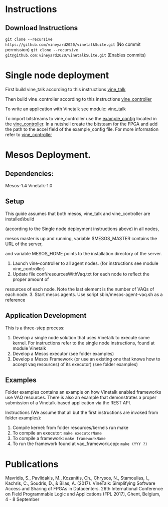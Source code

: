 # Instructions

## Download Instructions
`git clone --recursive https://github.com/vineyard2020/vinetalkSuite.git` (No commit permission)
`git clone --recursive git@github.com:vineyard2020/vinetalkSuite.git` (Enables commits)

# Single node deployment
First build vine\_talk according to this instructions [vine\_talk](https://github.com/vineyard2020/vine_talk/blob/master/README.md)

Then build vine\_controller according to this instructions [vine\_controller](https://github.com/vineyard2020/vine_controller)

To write an application with Vinetalk see module: vine\_talk

To import bitstreams to vine_controller use the [example_config](https://github.com/vineyard2020/vine_controller/blob/master/example_config) located in the [vine\_controller](https://github.com/vineyard2020/vine_controller). In a nutshell create the bitsteam for the FPGA and add the path to the accel field
of the example_config file. For more information refer to [vine_controller](https://github.com/vineyard2020/vine_controller/blob/master/README.md)
# Mesos Deployment.

## Dependencies:
Mesos-1.4
Vinetalk-1.0

## Setup
This guide assumes that both mesos, vine\_talk and vine\_controller are installed\build 

(according to the Single node deployment instructions above) in all nodes, 

mesos master is up and running, variable $MESOS\_MASTER contains the URL of the server,

and variable MESOS\_HOME points to the installation directory of the server.

1. Launch vine-controller to all agent nodes. (for instructions see
module vine\_controller)
2. Update file conf/resourcesWithVaq.txt for each node to reflect the proper amount of 

resources of each node. Note the last element is the number of VAQs of each
node. 
3. Start mesos agents. Use script sbin/mesos-agent-vaq.sh as a reference

## Application Development
This is a three-step process:
1. Develop a single node solution that uses Vinetalk to execute some
kernel. For instructions refer to the single node instructions, found at
module Vinetalk 
2. Develop a Mesos executor (see folder examples)
3. Develop a Mesos Framework (or use an existing one that knows how to
accept vaq resources) of its executor) (see folder examples)

## Examples
Folder examples contains an example on how Vinetalk enabled frameworks use
VAQ resources. There is also an example that demonstrates a proper submission of 
a Vinetalk-based application via the REST API.

Instructions (We assume that all but the first instructions are invoked from folder examples):

1. Compile kernel: from folder resources/kernels run make 
2. To compile an executor: `make executorName`
3. To compile a framework: `make frameworkName`
4. To run the framework found at vaq\_framework.cpp: `make (YYY ?)`

# Publications

Mavridis, S., Pavlidakis, M., Kozanitis, Ch., Chrysos, N., Stamoulias, I., Kachris, C., Soudris, D., & Bilas, A. (2017). VineTalk: Simplifying Software Access and Sharing of FPGAs in Datacenters. 26th International Conference on Field Programmable Logic and Applications (FPL 2017), Ghent, Belgium, 4 - 8 September
